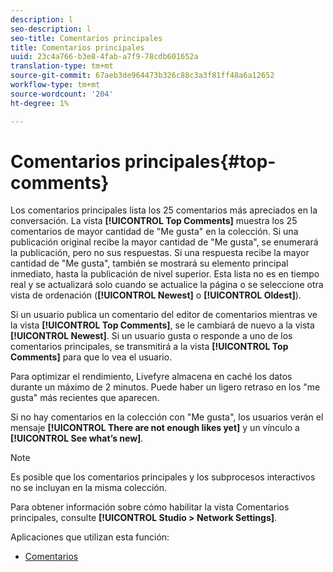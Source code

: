```yaml
---
description: l
seo-description: l
seo-title: Comentarios principales
title: Comentarios principales
uuid: 23c4a766-b3e8-4fab-a7f9-78cdb601652a
translation-type: tm+mt
source-git-commit: 67aeb3de964473b326c88c3a3f81ff48a6a12652
workflow-type: tm+mt
source-wordcount: '204'
ht-degree: 1%

---
```



# Comentarios principales{#top-comments}

Los comentarios principales lista los 25 comentarios más apreciados en la conversación. La vista **[!UICONTROL Top Comments]** muestra los 25 comentarios de mayor cantidad de &quot;Me gusta&quot; en la colección. Si una publicación original recibe la mayor cantidad de &quot;Me gusta&quot;, se enumerará la publicación, pero no sus respuestas. Si una respuesta recibe la mayor cantidad de &quot;Me gusta&quot;, también se mostrará su elemento principal inmediato, hasta la publicación de nivel superior. Esta lista no es en tiempo real y se actualizará solo cuando se actualice la página o se seleccione otra vista de ordenación (**[!UICONTROL Newest]** o **[!UICONTROL Oldest]**).

Si un usuario publica un comentario del editor de comentarios mientras ve la vista **[!UICONTROL Top Comments]**, se le cambiará de nuevo a la vista **[!UICONTROL Newest]**. Si un usuario gusta o responde a uno de los comentarios principales, se transmitirá a la vista **[!UICONTROL Top Comments]** para que lo vea el usuario.

Para optimizar el rendimiento, Livefyre almacena en caché los datos durante un máximo de 2 minutos. Puede haber un ligero retraso en los &quot;me gusta&quot; más recientes que aparecen.

Si no hay comentarios en la colección con &quot;Me gusta&quot;, los usuarios verán el mensaje **[!UICONTROL There are not enough likes yet]** y un vínculo a **[!UICONTROL See what’s new]**.

>[!NOTE]
>
>Es posible que los comentarios principales y los subprocesos interactivos no se incluyan en la misma colección.

Para obtener información sobre cómo habilitar la vista Comentarios principales, consulte **[!UICONTROL Studio > Network Settings]**.

Aplicaciones que utilizan esta función:

* [Comentarios](/help/using/c-about-apps/c-comments/c-comments.md)

